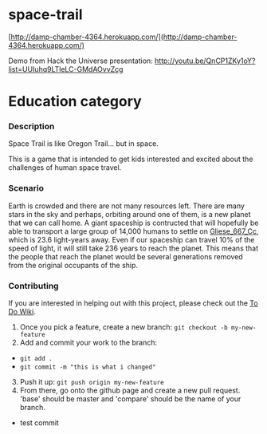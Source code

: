 space-trail
===========

[http://damp-chamber-4364.herokuapp.com/](http://damp-chamber-4364.herokuapp.com/)

Demo from Hack the Universe presentation: http://youtu.be/QnCP1ZKy1oY?list=UUIuhq9LTleLC-GMdAOvvZcg

# Education category

### Description
Space Trail is like Oregon Trail... but in space.

This is a game that is intended to get kids interested and excited about the challenges of human space travel.

### Scenario
Earth is crowded and there are not many resources left.  There are many stars in the sky and perhaps, orbiting around one of them, is a new planet that we can call home.  A giant spaceship is contructed that will hopefully be able to transport a large group of 14,000 humans to settle on [Gliese_667_Cc](http://en.wikipedia.org/wiki/Gliese_667_Cc), which is 23.6 light-years away.  Even if our spaceship can travel 10% of the speed of light, it will still take 236 years to reach the planet.  This means that the people that reach the planet would be several generations removed from the original occupants of the ship.

### Contributing
If you are interested in helping out with this project, please check out the [To Do Wiki](https://github.com/jlarusso/space-trail/wiki/TO-DO).

1. Once you pick a feature, create a new branch: `git checkout -b my-new-feature`
2. Add and commit your work to the branch:
  - `git add .`
  - `git commit -m "this is what i changed"`

3. Push it up: `git push origin my-new-feature`
4. From there, go onto the github page and create a new pull request.  'base' should be master and 'compare' should be the name of your branch.

- test commit
